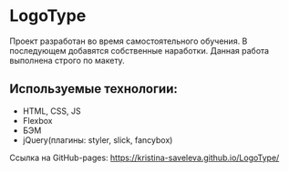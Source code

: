 # LogoType

Проект разработан во время самостоятельного обучения. В последующем добавятся собственные наработки. Данная работа выполнена строго по макету.

## Используемые технологии:
* HTML, CSS, JS
* Flexbox 
* БЭМ
* jQuery(плагины: styler, slick, fancybox)

Ссылка на GitHub-pages: https://kristina-saveleva.github.io/LogoType/
